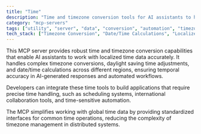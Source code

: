 ```yaml
---
title: "Time"
description: "Time and timezone conversion tools for AI assistants to handle localized time data and calculations."
category: "mcp-servers"
tags: ["utility", "server", "data", "conversion", "automation", "timezone", "AI assistants", "localized time"]
tech_stack: ["Timezone Conversion", "Date/Time Calculations", "Localized Time Data", "Scheduling Systems", "International Applications", "Daylight Saving Time Adjustments"]
---
```


This MCP server provides robust time and timezone conversion capabilities that enable AI assistants to work with localized time data accurately. It handles complex timezone conversions, daylight saving time adjustments, and date/time calculations across different regions, ensuring temporal accuracy in AI-generated responses and automated workflows.

Developers can integrate these time tools to build applications that require precise time handling, such as scheduling systems, international collaboration tools, and time-sensitive automation. 

The MCP simplifies working with global time data by providing standardized interfaces for common time operations, reducing the complexity of timezone management in distributed systems.